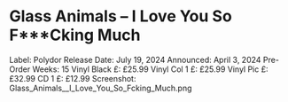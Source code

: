 # Glass Animals – I Love You So F***Cking Much

Label: Polydor
Release Date: July 19, 2024
Announced: April 3, 2024
Pre-Order Weeks: 15
Vinyl Black £: £25.99
Vinyl Col 1 £: £25.99
Vinyl Pic £: £32.99
CD 1 £: £12.99
Screenshot: Glass_Animals__I_Love_You_So_Fcking_Much.png